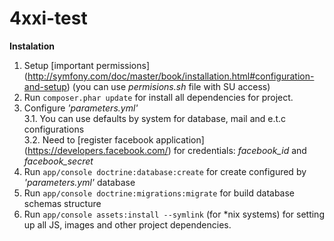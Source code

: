 4xxi-test
=========
**Instalation**<br/>
1. Setup [important permissions] (http://symfony.com/doc/master/book/installation.html#configuration-and-setup) (you can use *permisions.sh* file with SU access)<br/>
2. Run `composer.phar update` for install all dependencies for project.<br/>
3. Configure *'parameters.yml'*<br/>
3.1. You can use defaults by system for database, mail and e.t.c configurations<br/>
3.2. Need to [register facebook application] (https://developers.facebook.com/) for credentials: *facebook_id* and *facebook_secret*<br/>
4. Run `app/console doctrine:database:create` for create configured by *'parameters.yml'* database<br/>
5. Run `app/console doctrine:migrations:migrate` for build database schemas structure<br/>
6. Run `app/console assets:install --symlink` (for *nix systems) for setting up all JS, images and other project dependencies.




